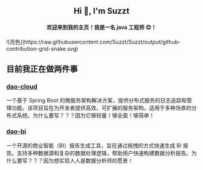 <h2 align="center">Hi 👋, I'm Suzzt</h1>
<h4 align="center">欢迎来到我的主页！我是一名 java 工程师 😊！</h4>
![亮色](https://raw.githubusercontent.com/Suzzt/Suzzt/output/github-contribution-grid-snake.svg)

## 目前我正在做两件事
### [dao-cloud](https://github.com/Suzzt/dao-cloud)
一个基于 Spring Boot 的微服务架构解决方案，提供分布式服务的日志追踪和管理功能。该项目旨在为开发者提供高效、可扩展的服务架构，适用于多种场景的分布式系统。为什么要写？？？因为它够轻量！够全面！够简单！

### [dao-bi](https://github.com/Suzzt/dao-bi)
一个开源的商业智能（BI）报告生成工具，旨在通过拖拽的方式快速生成 BI 报告。支持多种数据源和复杂的数据处理逻辑，帮助用户快速构建数据分析报告。为什么要写？？？因为想实现人人是数据分析师的愿景！
